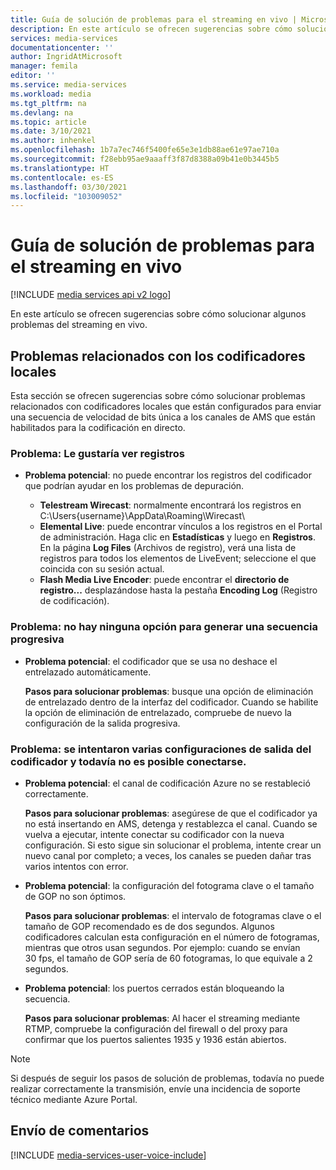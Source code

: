 ```yaml
---
title: Guía de solución de problemas para el streaming en vivo | Microsoft Docs
description: En este artículo se ofrecen sugerencias sobre cómo solucionar problemas de streaming en vivo de Azure Media Services.
services: media-services
documentationcenter: ''
author: IngridAtMicrosoft
manager: femila
editor: ''
ms.service: media-services
ms.workload: media
ms.tgt_pltfrm: na
ms.devlang: na
ms.topic: article
ms.date: 3/10/2021
ms.author: inhenkel
ms.openlocfilehash: 1b7a7ec746f5400fe65e3e1db88ae61e97ae710a
ms.sourcegitcommit: f28ebb95ae9aaaff3f87d8388a09b41e0b3445b5
ms.translationtype: HT
ms.contentlocale: es-ES
ms.lasthandoff: 03/30/2021
ms.locfileid: "103009052"
---
```

# <a name="troubleshooting-guide-for-live-streaming"></a>Guía de solución de problemas para el streaming en vivo

[!INCLUDE [media services api v2 logo](./includes/v2-hr.md)]  

En este artículo se ofrecen sugerencias sobre cómo solucionar algunos problemas del streaming en vivo.

## <a name="issues-related-to-on-premises-encoders"></a>Problemas relacionados con los codificadores locales
Esta sección se ofrecen sugerencias sobre cómo solucionar problemas relacionados con codificadores locales que están configurados para enviar una secuencia de velocidad de bits única a los canales de AMS que están habilitados para la codificación en directo.

### <a name="problem-would-like-to-see-logs"></a>Problema: Le gustaría ver registros
* **Problema potencial**: no puede encontrar los registros del codificador que podrían ayudar en los problemas de depuración.
  
  * **Telestream Wirecast**: normalmente encontrará los registros en C:\Users\{username}\AppData\Roaming\Wirecast\ 
  * **Elemental Live**: puede encontrar vínculos a los registros en el Portal de administración. Haga clic en **Estadísticas** y luego en **Registros**. En la página **Log Files** (Archivos de registro), verá una lista de registros para todos los elementos de LiveEvent; seleccione el que coincida con su sesión actual. 
  * **Flash Media Live Encoder**: puede encontrar el **directorio de registro...** desplazándose hasta la pestaña **Encoding Log** (Registro de codificación).

### <a name="problem-there-is-no-option-for-outputting-a-progressive-stream"></a>Problema: no hay ninguna opción para generar una secuencia progresiva
* **Problema potencial**: el codificador que se usa no deshace el entrelazado automáticamente. 
  
    **Pasos para solucionar problemas**: busque una opción de eliminación de entrelazado dentro de la interfaz del codificador. Cuando se habilite la opción de eliminación de entrelazado, compruebe de nuevo la configuración de la salida progresiva. 

### <a name="problem-tried-several-encoder-output-settings-and-still-unable-to-connect"></a>Problema: se intentaron varias configuraciones de salida del codificador y todavía no es posible conectarse.
* **Problema potencial**: el canal de codificación Azure no se restableció correctamente. 
  
    **Pasos para solucionar problemas**: asegúrese de que el codificador ya no está insertando en AMS, detenga y restablezca el canal. Cuando se vuelva a ejecutar, intente conectar su codificador con la nueva configuración. Si esto sigue sin solucionar el problema, intente crear un nuevo canal por completo; a veces, los canales se pueden dañar tras varios intentos con error.  
* **Problema potencial**: la configuración del fotograma clave o el tamaño de GOP no son óptimos. 
  
    **Pasos para solucionar problemas**: el intervalo de fotogramas clave o el tamaño de GOP recomendado es de dos segundos. Algunos codificadores calculan esta configuración en el número de fotogramas, mientras que otros usan segundos. Por ejemplo: cuando se envían 30 fps, el tamaño de GOP sería de 60 fotogramas, lo que equivale a 2 segundos.  
* **Problema potencial**: los puertos cerrados están bloqueando la secuencia. 
  
    **Pasos para solucionar problemas**: Al hacer el streaming mediante RTMP, compruebe la configuración del firewall o del proxy para confirmar que los puertos salientes 1935 y 1936 están abiertos. 

> [!NOTE]
> Si después de seguir los pasos de solución de problemas, todavía no puede realizar correctamente la transmisión, envíe una incidencia de soporte técnico mediante Azure Portal.
> 
> 

## <a name="provide-feedback"></a>Envío de comentarios
[!INCLUDE [media-services-user-voice-include](../../../includes/media-services-user-voice-include.md)]

